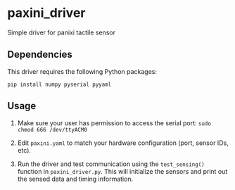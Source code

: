 # paxini_driver
Simple driver for panixi tactile sensor

## Dependencies 

This driver requires the following Python packages:

`pip install numpy pyserial pyyaml`


## Usage

1. Make sure your user has permission to access the serial port:
	`sudo chmod 666 /dev/ttyACM0`

2. Edit `paxini.yaml` to match your hardware configuration (port, sensor IDs, etc).

3. Run the driver and test communication using the `test_sensing()` function in `paxini_driver.py`.
	This will initialize the sensors and print out the sensed data and timing information.
